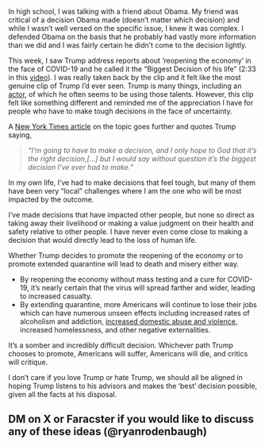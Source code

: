 In high school, I was talking with a friend about Obama. My friend was critical of a decision Obama made (doesn’t matter which decision) and while I wasn’t well versed on the specific issue, I knew it was complex. I defended Obama on the basis that he probably had vastly more information than we did and I was fairly certain he didn’t come to the decision lightly.

This week, I saw Trump address reports about ‘reopening the economy’ in the face of COVID-19 and he called it the “Biggest Decision of his life” (2:33 in this [video](https://t.umblr.com/redirect?z=https%3A%2F%2Fyoutu.be%2Fien97HT7Wpk%3Ft%3D153&t=N2Q1NjRhOGZkZTI1ZjA2ZDZhMWU1NTJhMDFlYmNmNDlhZGQwODMwOCxuNHVEcHp4cg%3D%3D&b=t%3AokV1QflKCp7Agf216l_L8Q&p=https%3A%2F%2Fryanrodenbaugh.com%2Fpost%2F615225053475422208%2Fmaking-tough-decisions&m=1&ref=ryanrodenbaugh.com)). I was really taken back by the clip and it felt like the most genuine clip of Trump I’d ever seen. Trump is many things, including an [actor](https://t.umblr.com/redirect?z=https%3A%2F%2Fwww.youtube.com%2Fwatch%3Fv%3D5NsrwH9I9vE&t=YjE5NjUyYzM1NWViMmVkNmNiNGM2MjZjY2U2OTg5MjhjMjgwZmMxOSxuNHVEcHp4cg%3D%3D&b=t%3AokV1QflKCp7Agf216l_L8Q&p=https%3A%2F%2Fryanrodenbaugh.com%2Fpost%2F615225053475422208%2Fmaking-tough-decisions&m=1&ref=ryanrodenbaugh.com), of which he often seems to be using those talents. However, this clip felt like something different and reminded me of the appreciation I have for people who have to make tough decisions in the face of uncertainty.

A [New York Times article](https://t.umblr.com/redirect?z=https%3A%2F%2Fwww.nytimes.com%2F2020%2F04%2F10%2Fus%2Fpolitics%2Fcoronavirus-trump-economy.html&t=NzE4MjliM2Y0OGE0ZDU1Y2ZlMjdhYjI4N2Y2YWUwYjhkOWJlNjA0MixuNHVEcHp4cg%3D%3D&b=t%3AokV1QflKCp7Agf216l_L8Q&p=https%3A%2F%2Fryanrodenbaugh.com%2Fpost%2F615225053475422208%2Fmaking-tough-decisions&m=1&ref=ryanrodenbaugh.com) on the topic goes further and quotes Trump saying,

> _“I’m going to have to make a decision, and I only hope to God that it’s the right decision,\[…\] but I would say without question it’s the biggest decision I’ve ever had to make.”_

In my own life, I’ve had to make decisions that feel tough, but many of them have been very “local” challenges where I am the one who will be most impacted by the outcome.

I’ve made decisions that have impacted other people, but none so direct as taking away their livelihood or making a value judgment on their health and safety relative to other people. I have never even come close to making a decision that would directly lead to the loss of human life.

Whether Trump decides to promote the reopening of the economy or to promote extended quarantine will lead to death and misery either way.

-   By reopening the economy without mass testing and a cure for COVID-19, it’s nearly certain that the virus will spread farther and wider, leading to increased casualty.
-   By extending quarantine, more Americans will continue to lose their jobs which can have numerous unseen effects including increased rates of alcoholism and addiction, [increased domestic abuse and violence](https://twitter.com/michaeljburry/status/1249005193208795136?s=20&ref=ryanrodenbaugh.com), increased homelessness, and other negative externalities.

It’s a somber and incredibly difficult decision. Whichever path Trump chooses to promote, Americans will suffer, Americans will die, and critics will critique.

I don’t care if you love Trump or hate Trump, we should all be aligned in hoping Trump listens to his advisors and makes the ‘best’ decision possible, given all the facts at his disposal.

## DM on X or Faracster if you would like to discuss any of these ideas (@ryanrodenbaugh)
